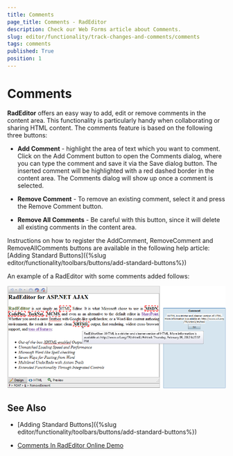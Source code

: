 ```yaml
---
title: Comments
page_title: Comments - RadEditor
description: Check our Web Forms article about Comments.
slug: editor/functionality/track-changes-and-comments/comments
tags: comments
published: True
position: 1
---
```


# Comments

**RadEditor** offers an easy way to add, edit or remove comments in the content area. This functionality is particularly handy when collaborating or sharing HTML content. The comments feature is based on the following three buttons:

* **Add Comment** - highlight the area of text which you want to comment. Click on the Add Comment button to open the Comments dialog, where you can type the comment and save it via the Save dialog button. The inserted comment will be highlighted with a red dashed border in the content area. The Comments dialog will show up once a comment is selected.

* **Remove Comment** - To remove an existing comment, select it and press the Remove Comment button.

* **Remove All Comments** - Be careful with this button, since it will delete all existing comments in the content area.

Instructions on how to register the AddComment, RemoveComment and RemoveAllComments buttons are available in the following help article: [Adding Standard Buttons]({%slug editor/functionality/toolbars/buttons/add-standard-buttons%})

An example of a RadEditor with some comments added follows:

![radeditor-comments](images/radeditor-comments.png)

## See Also

 * [Adding Standard Buttons]({%slug editor/functionality/toolbars/buttons/add-standard-buttons%})

 * [Comments In RadEditor Online Demo](https://demos.telerik.com/aspnet-ajax/editor/examples/comments/defaultcs.aspx)
